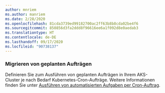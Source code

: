 ```yaml
---
author: mnriem
ms.author: manriem
ms.date: 2/28/2020
ms.openlocfilehash: 81cda3739ed99182700ac2ff63b8b8cda02be4f6
ms.sourcegitcommit: 850856d3fa2ddd8f96616ee6a1f092d8e0aedab3
ms.translationtype: HT
ms.contentlocale: de-DE
ms.lasthandoff: 09/17/2020
ms.locfileid: "90738137"
---
```

### <a name="migrate-scheduled-jobs"></a>Migrieren von geplanten Aufträgen

Definieren Sie zum Ausführen von geplanten Aufträgen in Ihrem AKS-Cluster je nach Bedarf Kubernetes-Cron-Aufträge. Weitere Informationen finden Sie unter [Ausführen von automatisierten Aufgaben per Cron-Auftrag](https://kubernetes.io/docs/tasks/job/automated-tasks-with-cron-jobs/).
